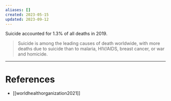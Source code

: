 ```yaml
---
aliases: []
created: 2023-05-15
updated: 2023-09-12
---
```


Suicide accounted for 1.3% of all deaths in 2019.

> Suicide is among the leading causes of death worldwide, with more deaths due to suicide than to malaria, HIV/AIDS, breast cancer, or war and homicide.

---
# References
* [[worldhealthorganization2021]]
